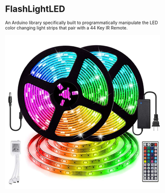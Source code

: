 # FlashLightLED
An Arduino library specifically built to programmatically manipulate the LED color changing light strips that pair with a 44 Key IR Remote.

<img src="./ledlightstrip.jpg">
